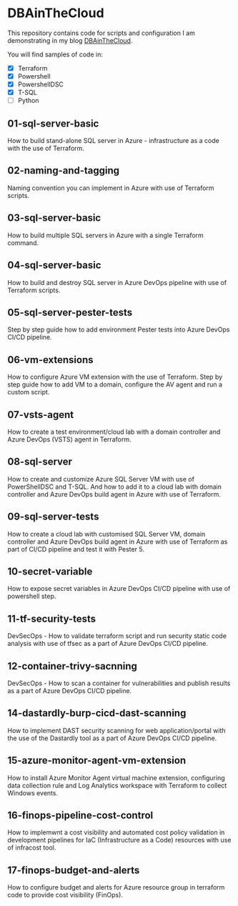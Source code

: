 # DBAinTheCloud

This repository contains code for scripts and configuration I am demonstrating in my blog [DBAinTheCloud](https://www.winopsdba.com).

You will find samples of code in:
- [x] Terraform
- [x] Powershell
- [x] PowershellDSC
- [x] T-SQL
- [ ] Python

## 01-sql-server-basic

How to build stand-alone SQL server in Azure - infrastructure as a code with the use of Terraform.

## 02-naming-and-tagging

Naming convention you can implement in Azure with use of Terraform scripts.

## 03-sql-server-basic

How to build multiple SQL servers in Azure with a single Terraform command.

## 04-sql-server-basic

How to build and destroy SQL server in Azure DevOps pipeline with use of Terraform scripts.

## 05-sql-server-pester-tests

Step by step guide how to add environment Pester tests into Azure DevOps CI/CD pipeline.

## 06-vm-extensions

How to configure Azure VM extension with the use of Terraform. Step by step guide how to add VM to a domain, configure the AV agent and run a custom script.

## 07-vsts-agent

How to create a test environment/cloud lab with a domain controller and Azure DevOps (VSTS) agent in Terraform.

## 08-sql-server

How to create and customize Azure SQL Server VM with use of PowerShellDSC and T-SQL. And how to add it to a cloud lab with domain controller and Azure DevOps build agent in Azure with use of Terraform.

## 09-sql-server-tests

How to create a cloud lab with customised SQL Server VM, domain controller and Azure DevOps build agent in Azure with use of Terraform as part of CI/CD pipeline and test it with Pester 5.

## 10-secret-variable

How to expose secret variables in Azure DevOps CI/CD pipeline with use of powershell step.

## 11-tf-security-tests

DevSecOps - How to validate terraform script and run security static code analysis with use of tfsec as a part of Azure DevOps CI/CD pipeline.

## 12-container-trivy-sacnning

DevSecOps - How to scan a container for vulnerabilities and publish results as a part of Azure DevOps CI/CD pipeline.

## 14-dastardly-burp-cicd-dast-scanning

How to implement DAST security scanning for web application/portal with the use of the Dastardly tool as a part of Azure DevOps CI/CD pipeline.

## 15-azure-monitor-agent-vm-extension

How to install Azure Monitor Agent virtual machine extension, configuring data collection rule and Log Analytics workspace with Terraform to collect Windows events.

## 16-finops-pipeline-cost-control

How to implemwnt a cost visibility and automated cost policy validation in development pipelines for IaC (Infrastructure as a Code) resources with use of infracost tool.

## 17-finops-budget-and-alerts

How to configure budget and alerts for Azure resource group in terraform code to provide cost visibility (FinOps).
